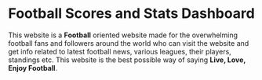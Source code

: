 # Football Scores and Stats Dashboard

This website is a **Football** oriented website made for the overwhelming football fans and followers around the world who can visit the website and get info related to latest football news, various leagues, their players, standings etc. This website is the best possible way of saying **Live, Love, Enjoy Football**.


